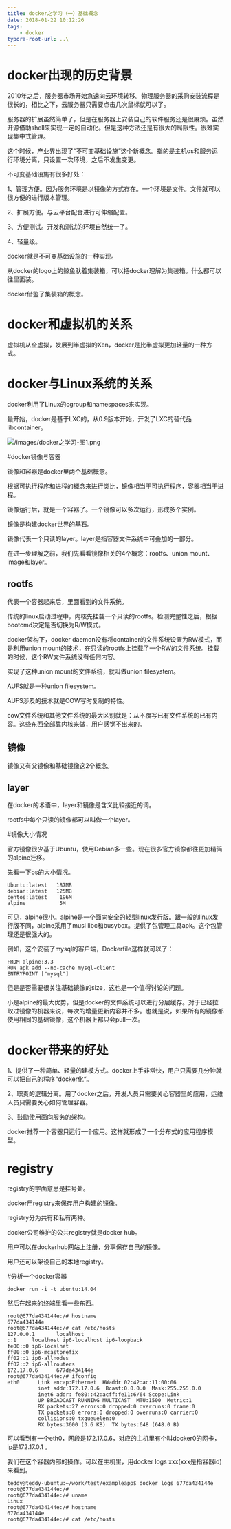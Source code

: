 ```yaml
---
title: docker之学习（一）基础概念
date: 2018-01-22 10:12:26
tags:
	- docker
typora-root-url: ..\
---
```




# docker出现的历史背景

2010年之后，服务器市场开始急速向云环境转移。物理服务器的采购安装流程是很长的，相比之下，云服务器只需要点击几次鼠标就可以了。

服务器的扩展虽然简单了，但是在服务器上安装自己的软件服务还是很麻烦。虽然开源借助shell来实现一定的自动化。但是这种方法还是有很大的局限性。很难实现集中式管理。

这个时候，产业界出现了“不可变基础设施”这个新概念。指的是主机os和服务运行环境分离，只设置一次环境，之后不发生变更。

不可变基础设施有很多好处：

1、管理方便。因为服务环境是以镜像的方式存在。一个环境是文件。文件就可以很方便的进行版本管理。

2、扩展方便。与云平台配合进行可伸缩配置。

3、方便测试。开发和测试的环境自然统一了。

4、轻量级。

docker就是不可变基础设施的一种实现。

从docker的logo上的鲸鱼驮着集装箱，可以把docker理解为集装箱。什么都可以往里面装。

docker借鉴了集装箱的概念。

# docker和虚拟机的关系

虚拟机从全虚拟，发展到半虚拟的Xen，docker是比半虚拟更加轻量的一种方式。

# docker与Linux系统的关系

docker利用了Linux的cgroup和namespaces来实现。

最开始，docker是基于LXC的，从0.9版本开始，开发了LXC的替代品libcontainer。

![/images/docker之学习-图1.png](/images/docker之学习-图1.png)

#docker镜像与容器

镜像和容器是docker里两个基础概念。

根据可执行程序和进程的概念来进行类比，镜像相当于可执行程序，容器相当于进程。

镜像运行后，就是一个容器了。一个镜像可以多次运行，形成多个实例。

镜像是构建docker世界的基石。

镜像代表一个只读的layer。layer是指容器文件系统中可叠加的一部分。

在进一步理解之前，我们先看看镜像相关的4个概念：rootfs、union mount、image和layer。

## rootfs

代表一个容器起来后，里面看到的文件系统。

传统的linux启动过程中，内核先挂载一个只读的rootfs。检测完整性之后，根据bootcmd决定是否切换为R/W模式。

docker架构下，docker daemon没有将container的文件系统设置为RW模式，而是利用union mount的技术，在只读的rootfs上挂载了一个RW的文件系统。挂载的时候，这个RW文件系统没有任何内容。

实现了这种union mount的文件系统，就叫做union filesystem。

AUFS就是一种union filesystem。

AUFS涉及的技术就是COW写时复制的特性。

cow文件系统和其他文件系统的最大区别就是：从不覆写已有文件系统的已有内容。这些东西全部靠内核来做，用户感觉不出来的。



## 镜像

镜像又有父镜像和基础镜像这2个概念。



## layer

在docker的术语中，layer和镜像是含义比较接近的词。

rootfs中每个只读的镜像都可以叫做一个layer。



#镜像大小情况

官方镜像很少基于Ubuntu，使用Debian多一些。现在很多官方镜像都往更加精简的alpine迁移。

先看一下os的大小情况。

```
Ubuntu:latest   187MB
debian:latest   125MB
centos:latest    196M
alpine           5M
```

可见，alpine很小。alpine是一个面向安全的轻型linux发行版。跟一般的linux发行版不同，alpine采用了musl libc和busybox。提供了包管理工具apk。这个包管理还是很强大的。

例如，这个安装了mysql的客户端，Dockerfile这样就可以了：

```
FROM alpine:3.3
RUN apk add --no-cache mysql-client
ENTRYPOINT ["mysql"]
```

但是是否需要很关注基础镜像的size，这也是一个值得讨论的问题。

小是alpine的最大优势，但是docker的文件系统可以进行分层缓存。对于已经拉取过镜像的机器来说，每次的增量更新内容并不多。也就是说，如果所有的镜像都使用相同的基础镜像，这个机器上都只会pull一次。



# docker带来的好处

1、提供了一种简单、轻量的建模方式。docker上手非常快，用户只需要几分钟就可以把自己的程序“docker化“。

2、职责的逻辑分离。用了docker之后，开发人员只需要关心容器里的应用，运维人员只需要关心如何管理容器。

3、鼓励使用面向服务的架构。

docker推荐一个容器只运行一个应用。这样就形成了一个分布式的应用程序模型。

# registry

registry的字面意思是挂号处。

docker用registry来保存用户构建的镜像。

registry分为共有和私有两种。

docker公司维护的公共registry就是docker hub。

用户可以在dockerhub网站上注册，分享保存自己的镜像。

用户还可以架设自己的本地registry。

#分析一个docker容器

```
docker run -i -t ubuntu:14.04
```

然后在起来的终端里看一些东西。

```
root@677da434144e:/# hostname
677da434144e
root@677da434144e:/# cat /etc/hosts
127.0.0.1       localhost
::1     localhost ip6-localhost ip6-loopback
fe00::0 ip6-localnet
ff00::0 ip6-mcastprefix
ff02::1 ip6-allnodes
ff02::2 ip6-allrouters
172.17.0.6      677da434144e
root@677da434144e:/# ifconfig 
eth0      Link encap:Ethernet  HWaddr 02:42:ac:11:00:06  
          inet addr:172.17.0.6  Bcast:0.0.0.0  Mask:255.255.0.0
          inet6 addr: fe80::42:acff:fe11:6/64 Scope:Link
          UP BROADCAST RUNNING MULTICAST  MTU:1500  Metric:1
          RX packets:27 errors:0 dropped:0 overruns:0 frame:0
          TX packets:8 errors:0 dropped:0 overruns:0 carrier:0
          collisions:0 txqueuelen:0 
          RX bytes:3600 (3.6 KB)  TX bytes:648 (648.0 B)
```

可以看到有一个eth0，网段是172.17.0.6，对应的主机里有个叫docker0的网卡，ip是172.17.0.1 。

我们在这个容器内部的操作。可以在主机里，用docker logs xxx(xxx是指容器id)来看到。

```
teddy@teddy-ubuntu:~/work/test/exampleapp$ docker logs 677da434144e
root@677da434144e:/# 
root@677da434144e:/# uname
Linux
root@677da434144e:/# hostname
677da434144e
root@677da434144e:/# cat /etc/hosts
```


